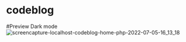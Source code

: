 # codeblog
#Preview Dark mode
![screencapture-localhost-codeblog-home-php-2022-07-05-16_13_18](https://user-images.githubusercontent.com/52672268/177306026-4c4d1d8f-7192-499c-92b8-f4b7db13fa2b.png)
